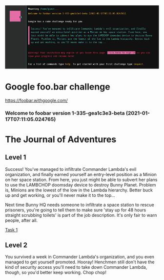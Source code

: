 ![Image of foo.bar google challenge](https://github.com/slavnyj/foobar.withgoogle.com/blob/gh-pages/foobarChallenge.PNG)
# Google foo.bar challenge
https://foobar.withgoogle.com/

### Welcome to foobar version 1-335-gea1c3e3-beta (2021-01-17T07:11:05.024765)

# The Journal of Adventures

## Level 1
Success! You've managed to infiltrate Commander Lambda's evil organization, and finally earned yourself an entry-level position as a Minion on her space station. From here, you just might be able to subvert her plans to use the LAMBCHOP doomsday device to destroy Bunny Planet. Problem is, Minions are the lowest of the low in the Lambda hierarchy. Better buck up and get working, or you'll never make it to the top...

Next time Bunny HQ needs someone to infiltrate a space station to rescue prisoners, you're going to tell them to make sure 'stay up for 48 hours straight scrubbing toilets' is part of the job description. It's only fair to warn people, after all.

[Task 1](https://github.com/slavnyj/foobar.withgoogle.com/blob/gh-pages/problems/task1)

## Level 2
You survived a week in Commander Lambda's organization, and you even managed to get yourself promoted. Hooray! Henchmen still don't have the kind of security access you'll need to take down Commander Lambda, though, so you'd better keep working. Chop chop!
